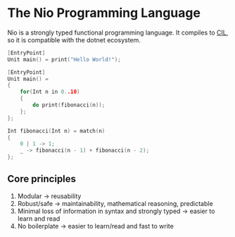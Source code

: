 # The Nio Programming Language

Nio is a strongly typed functional programming language. It compiles to [CIL](https://en.wikipedia.org/wiki/Common_Intermediate_Language), so it is compatible with the dotnet ecosystem.

```C
[EntryPoint]
Unit main() = print("Hello World!");
```

```C
[EntryPoint]
Unit main() =
{
    for(Int n in 0..10) 
    {
        do print(fibonacci(n));
    };
};

Int fibonacci(Int n) = match(n)
{
    0 | 1 -> 1;
    _ -> fibonacci(n - 1) + fibonacci(n - 2);
};
```

## Core principles

1. Modular → reusability
2. Robust/safe → maintainability, mathematical reasoning, predictable
3. Minimal loss of information in syntax and strongly typed → easier to learn and read
4. No boilerplate → easier to learn/read and fast to write

